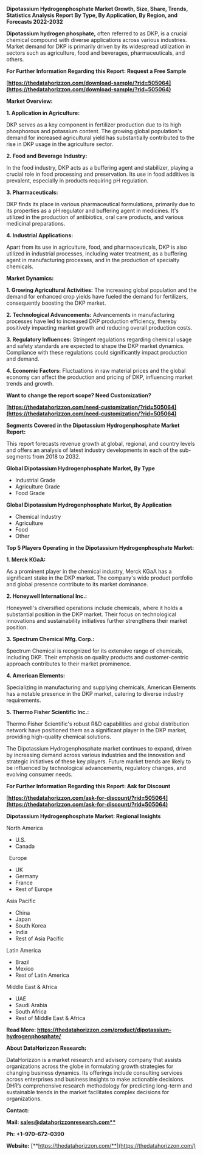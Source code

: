 ﻿**Dipotassium Hydrogenphosphate  Market Growth, Size, Share, Trends, Statistics Analysis Report By Type, By Application, By Region, and Forecasts 2022-2032**


**Dipotassium hydrogen phosphate,** often referred to as DKP, is a crucial chemical compound with diverse applications across various industries. Market demand for DKP is primarily driven by its widespread utilization in sectors such as agriculture, food and beverages, pharmaceuticals, and others. 

**For Further Information Regarding this Report: Request a Free Sample**	

[**https://thedatahorizzon.com/download-sample/?rid=505064](https://thedatahorizzon.com/download-sample/?rid=505064)** 

**Market Overview:**

**1. Application in Agriculture:**

DKP serves as a key component in fertilizer production due to its high phosphorous and potassium content. The growing global population's demand for increased agricultural yield has substantially contributed to the rise in DKP usage in the agriculture sector.

**2. Food and Beverage Industry:**

In the food industry, DKP acts as a buffering agent and stabilizer, playing a crucial role in food processing and preservation. Its use in food additives is prevalent, especially in products requiring pH regulation.

**3. Pharmaceuticals:**

DKP finds its place in various pharmaceutical formulations, primarily due to its properties as a pH regulator and buffering agent in medicines. It's utilized in the production of antibiotics, oral care products, and various medicinal preparations.

**4. Industrial Applications:**

Apart from its use in agriculture, food, and pharmaceuticals, DKP is also utilized in industrial processes, including water treatment, as a buffering agent in manufacturing processes, and in the production of specialty chemicals.

**Market Dynamics:**

**1. Growing Agricultural Activities:** The increasing global population and the demand for enhanced crop yields have fueled the demand for fertilizers, consequently boosting the DKP market.

**2. Technological Advancements:** Advancements in manufacturing processes have led to increased DKP production efficiency, thereby positively impacting market growth and reducing overall production costs.

**3. Regulatory Influences:** Stringent regulations regarding chemical usage and safety standards are expected to shape the DKP market dynamics. Compliance with these regulations could significantly impact production and demand.

**4. Economic Factors:** Fluctuations in raw material prices and the global economy can affect the production and pricing of DKP, influencing market trends and growth.  

**Want to change the report scope? Need Customization?**

[**https://thedatahorizzon.com/need-customization/?rid=505064](https://thedatahorizzon.com/need-customization/?rid=505064)** 

**Segments Covered in the Dipotassium Hydrogenphosphate Market Report:**

This report forecasts revenue growth at global, regional, and country levels and offers an analysis of latest industry developments in each of the sub-segments from 2018 to 2032.

**Global Dipotassium Hydrogenphosphate Market, By Type**

- Industrial Grade
- Agriculture Grade
- Food Grade

**Global Dipotassium Hydrogenphosphate Market, By Application**

- Chemical Industry
- Agriculture
- Food
- Other

**Top 5 Players Operating in the Dipotassium Hydrogenphosphate Market:**

**1. Merck KGaA:**

As a prominent player in the chemical industry, Merck KGaA has a significant stake in the DKP market. The company's wide product portfolio and global presence contribute to its market dominance.

**2. Honeywell International Inc.:**

Honeywell's diversified operations include chemicals, where it holds a substantial position in the DKP market. Their focus on technological innovations and sustainability initiatives further strengthens their market position.

**3. Spectrum Chemical Mfg. Corp.:**

Spectrum Chemical is recognized for its extensive range of chemicals, including DKP. Their emphasis on quality products and customer-centric approach contributes to their market prominence.

**4. American Elements:**

Specializing in manufacturing and supplying chemicals, American Elements has a notable presence in the DKP market, catering to diverse industry requirements.

**5. Thermo Fisher Scientific Inc.:**

Thermo Fisher Scientific's robust R&D capabilities and global distribution network have positioned them as a significant player in the DKP market, providing high-quality chemical solutions.

The Dipotassium Hydrogenphosphate market continues to expand, driven by increasing demand across various industries and the innovation and strategic initiatives of these key players. Future market trends are likely to be influenced by technological advancements, regulatory changes, and evolving consumer needs.

**For Further Information Regarding this Report: Ask for Discount**	

[**https://thedatahorizzon.com/ask-for-discount/?rid=505064](https://thedatahorizzon.com/ask-for-discount/?rid=505064)** 

**Dipotassium Hydrogenphosphate Market: Regional Insights**

North America

- U.S.
- Canada

` `Europe

- UK
- Germany
- France
- Rest of Europe

Asia Pacific

- China
- Japan
- South Korea
- India
- Rest of Asia Pacific

Latin America

- Brazil
- Mexico
- Rest of Latin America

Middle East & Africa

- UAE
- Saudi Arabia
- South Africa
- Rest of Middle East & Africa

**Read More: <https://thedatahorizzon.com/product/dipotassium-hydrogenphosphate/>** 

**About DataHorizzon Research:**

DataHorizzon is a market research and advisory company that assists organizations across the globe in formulating growth strategies for changing business dynamics. Its offerings include consulting services across enterprises and business insights to make actionable decisions. DHR’s comprehensive research methodology for predicting long-term and sustainable trends in the market facilitates complex decisions for organizations.

**Contact:**

**Mail: [sales@datahorizzonresearch.com**](mailto:sales@datahorizzonresearch.com)**

**Ph:** **+1–970–672–0390**

**Website:** [**https://thedatahorizzon.com/**](https://thedatahorizzon.com/)

